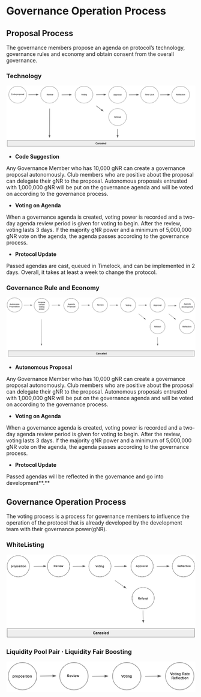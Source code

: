 # Governance Operation Process

## **Proposal Process**

The governance members propose an agenda on protocol’s technology, governance rules and economy and obtain consent from the overall governance.

### **Technology**

![](<../.gitbook/assets/image (17).png>)

* **Code Suggestion**

Any Governance Member who has 10,000 gNR can create a governance proposal autonomously. Club members who are positive about the proposal can delegate their gNR to the proposal. Autonomous proposals entrusted with 1,000,000 gNR will be put on the governance agenda and will be voted on according to the governance process.

* **Voting on Agenda**

When a governance agenda is created, voting power is recorded and a two-day agenda review period is given for voting to begin. After the review, voting lasts 3 days. If the majority gNR power and a minimum of 5,000,000 gNR vote on the agenda, the agenda passes according to the governance process.

* **Protocol Update**

Passed agendas are cast, queued in Timelock, and can be implemented in 2 days. Overall, it takes at least a week to change the protocol.

### **Governance Rule and Economy**

![](<../.gitbook/assets/image (32).png>)

* **Autonomous Proposal**

Any Governance Member who has 10,000 gNR can create a governance proposal autonomously. Club members who are positive about the proposal can delegate their gNR to the proposal. Autonomous proposals entrusted with 1,000,000 gNR will be put on the governance agenda and will be voted on according to the governance process.

* **Voting on Agenda**

When a governance agenda is created, voting power is recorded and a two-day agenda review period is given for voting to begin. After the review, voting lasts 3 days. If the majority gNR power and a minimum of 5,000,000 gNR vote on the agenda, the agenda passes according to the governance process.

* **Protocol Update**

Passed agendas will be reflected in the governance and go into development**.**

## Governance Operation Process

The voting process is a process for governance members to influence the operation of the protocol that is already developed by the development team with their governance power(gNR).

### **WhiteListing**

![](<../.gitbook/assets/image (23).png>)

### Liquidity Pool Pair  · Liquidity Fair Boosting

![](<../.gitbook/assets/image (38).png>)
